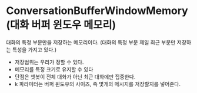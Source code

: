 # ConversationBufferWindowMemory(대화 버퍼 윈도우 메모리)

대화의 특정 부분만을 저장하는 메모리이다.
(대화의 특정 부분 제일 최근 부분만 저장하는 특성을 가지고 있다.)

- 저장범위는 우리가 정할 수 있다.
- 메모리를 특정 크기로 유지할 수 있다
- 단점은 챗봇이 전체 대화가 아닌 최근 대화에만 집중한다.
- k 파라미터는 버퍼 윈도우의 사이즈, 즉 몇개의 메시지를 저장할지를 넣어준다.
